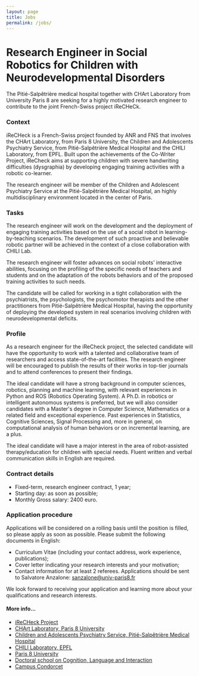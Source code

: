```yaml
---
layout: page
title: Jobs
permalink: /jobs/
---
```


[//]: # (## No open position at the moment)
[//]: # (Sorry, come back later.)

# Research Engineer in Social Robotics for Children with Neurodevelopmental Disorders
The Pitié-Salpêtrière medical hospital together with CHArt Laboratory from University Paris 8 are seeking for a highly motivated research engineer to contribute to the joint French-Swiss project iReCHeCk.

### Context
iReCHeck is a French-Swiss project founded by ANR and FNS that involves the CHArt Laboratory, from Paris 8 University, the Children and Adolescents Psychiatry Service, from Pitié-Salpêtrière Medical Hospital and the CHILI Laboratory, from EPFL. Built upon the achievements of the Co-Writer Project, iReCheck aims at supporting children with severe handwriting difficulties (dysgraphia) by developing engaging training activities with a robotic co-learner.

The research engineer will be member of the Children and Adolescent Psychiatry Service at the Pitié-Salpêtrière Medical Hospital, an highly multidisciplinary environment located in the center of Paris.

### Tasks
The research engineer will work on the development and the deployment of engaging training activities based on the use of a social robot in learning-by-teaching scenarios. The development of such proactive and believable robotic partner will be achieved in the context of a close collaboration with CHILI Lab.

The research engineer will foster advances on social robots’ interactive abilities, focusing on the profiling of the specific needs of teachers and students and on the adaptation of the robots behaviors and of the proposed training activities to such needs.

The candidate will be called for working in a tight collaboration with the psychiatrists, the psychologists, the psychomotor therapists and the other practitioners from Pitié-Salpêtrière Medical Hospital, having the opportunity of deploying the developed system in real scenarios involving children with neurodevelopmental deficits.

### Profile
As a research engineer for the iReCheck project, the selected candidate will have the opportunity to work with a talented and collaborative team of researchers and access state-of-the-art facilities. The research engineer will be encouraged to publish the results of their works in top-tier journals and to attend conferences to present their findings.

The ideal candidate will have a strong background in computer sciences, robotics, planning and machine learning, with relevant experiences in Python and ROS (Robotics Operating System). A Ph.D. in robotics or intelligent autonomous systems is preferred, but we will also consider candidates with a Master's degree in Computer Science, Mathematics or a related field and exceptional experience. Past experiences in Statistics, Cognitive Sciences,  Signal Processing and, more in general, on computational analysis of human behaviors or on incremental learning, are a plus.

The ideal candidate will have a major interest in the area of robot-assisted therapy/education for children with special needs.
Fluent written and verbal communication skills in English are required.

### Contract details
* Fixed-term,  research engineer contract, 1 year;
* Starting day: as soon as possible;
* Monthly Gross salary: 2400 euro.

### Application procedure
Applications will be considered on a rolling basis until the position is filled, so please apply as soon as possible. Please submit the following documents in English:
* Curriculum Vitae (including your contact address, work experience, publications);
* Cover letter indicating your research interests and your motivation;
* Contact information for at least 2 referees.
Applications should be sent to Salvatore Anzalone: sanzalone@univ-paris8.fr

We look forward to receiving your application and learning more about your qualifications and research interests.
 

#### More info...
* [iReCHeck Project](https://irecheck.github.io/)
* [CHArt Laboratory, Paris 8 University](http://www.cognition-usages.org/)
* [Children and Adolescents Psychiatry Service, Pitié-Salpêtrière Medical Hospital](http://speapsl.aphp.fr/)
* [CHILI Laboratory, EPFL](http://chili.epfl.ch/)
* [Paris 8 University](https://www.univ-paris8.fr/)
* [Doctoral school on Cognition, Language and Interaction](https://cli.univ-paris8.fr/)
* [Campus Condorcet](https://www.campus-condorcet.fr/)

